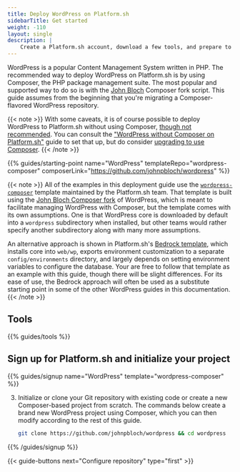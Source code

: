 ```yaml
---
title: Deploy WordPress on Platform.sh
sidebarTitle: Get started
weight: -110
layout: single
description: |
    Create a Platform.sh account, download a few tools, and prepare to deploy WordPress using Composer.
---
```


WordPress is a popular Content Management System written in PHP. The recommended way to deploy WordPress on Platform.sh is by using Composer, the PHP package management suite. The most popular and supported way to do so is with the [John Bloch](https://github.com/johnpbloch/wordpress) Composer fork script. This guide assumes from the beginning that you're migrating a Composer-flavored WordPress repository. 

{{< note >}}
With some caveats, it is of course possible to deploy WordPress to Platform.sh without using Composer, [though not recommended](/guides/wordpress/composer/_index.md). You can consult the ["WordPress without Composer on Platform.sh"](/guides/wordpress/vanilla/_index.md) guide to set that up, but do consider [upgrading to use Composer](/guides/wordpress/composer/migrate.md).
{{< /note >}}

{{% guides/starting-point name="WordPress" templateRepo="wordpress-composer" composerLink="https://github.com/johnpbloch/wordpress" %}}

{{< note >}}
All of the examples in this deployment guide use the [`wordpress-composer`](https://github.com/platformsh-templates/wordpress-composer) template maintained by the Platform.sh team. That template is built using the [John Bloch Composer fork](https://github.com/johnpbloch/wordpress) of WordPress, which is meant to facilitate managing WordPress with Composer, but the template comes with its own assumptions. One is that WordPress core is downloaded by default into a `wordpress` subdirectory when installed, but other teams would rather specify another subdirectory along with many more assumptions. 

An alternative approach is shown in Platform.sh's [Bedrock template](https://github.com/platformsh-templates/wordpress-bedrock), which installs core into `web/wp`, exports environment customization to a separate `config/environments` directory, and largely depends on setting environment variables to configure the database. Your are free to follow that template as an example with this guide, though there will be slight differences. For its ease of use, the Bedrock approach will often be used as a substitute starting point in some of the other WordPress guides in this documentation.
{{< /note >}}

## Tools

{{% guides/tools %}}

## Sign up for Platform.sh and initialize your project

{{% guides/signup name="WordPress" template="wordpress-composer" %}}

3. Initialize or clone your Git repository with existing code or create a new Composer-based project from scratch.
   The commands below create a brand new WordPress project using Composer, which you can then modify according to the rest of this guide.

   ```bash
   git clone https://github.com/johnpbloch/wordpress && cd wordpress
   ```

{{% /guides/signup %}}

{{< guide-buttons next="Configure repository" type="first" >}}
